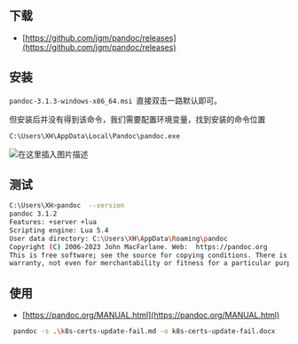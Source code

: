 


## 下载
- [https://github.com/jgm/pandoc/releases](https://github.com/jgm/pandoc/releases)






##  安装
`pandoc-3.1.3-windows-x86_64.msi `直接双击一路默认即可。

但安装后并没有得到该命令，我们需要配置环境变量，找到安装的命令位置

```bash
C:\Users\XH\AppData\Local\Pandoc\pandoc.exe
```
![在这里插入图片描述](https://i-blog.csdnimg.cn/blog_migrate/44a37c7cf374e46a9ec5291c7e054a21.png)

##  测试
```bash
C:\Users\XH>pandoc  --version
pandoc 3.1.2
Features: +server +lua
Scripting engine: Lua 5.4
User data directory: C:\Users\XH\AppData\Roaming\pandoc
Copyright (C) 2006-2023 John MacFarlane. Web:  https://pandoc.org
This is free software; see the source for copying conditions. There is no
warranty, not even for merchantability or fitness for a particular purpose.

```

## 使用
- [https://pandoc.org/MANUAL.html](https://pandoc.org/MANUAL.html)

```bash
 pandoc -s .\k8s-certs-update-fail.md -o k8s-certs-update-fail.docx
```

